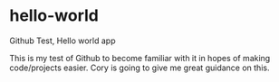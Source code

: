 # hello-world
Github Test, Hello world app

This is my test of Github to become familiar with it in hopes of making code/projects easier.
Cory is going to give me great guidance on this.
